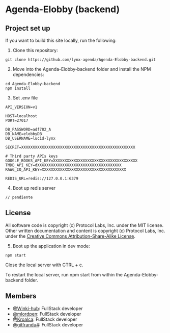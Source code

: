 # Agenda-Elobby (backend) 

## Project set up

If you want to build this site locally, run the following:

1. Clone this repository:

```
git clone https://github.com/lynx-agenda/Agenda-Elobby-backend.git
```

2. Move into the Agenda-Elobby-backend folder and install the NPM dependencies:

```
cd Agenda-Elobby-backend
npm install
```
3. Set .env file

```
API_VERSION=v1

HOST=localhost
PORT=27017

DB_PASSWORD=adf782_A
DB_NAME=elobbyDB
DB_USERNAME=lucid-lynx 

SECRET=XXXXXXXXXXXXXXXXXXXXXXXXXXXXXXXXXXXXXXXXXXXXXXXXXX

# Third party APIs keys
GOOGLE_BOOKS_API_KEY=XXXXXXXXXXXXXXXXXXXXXXXXXXXXXXXXXXXXX
TMDB_API_KEY=dXXXXXXXXXXXXXXXXXXXXXXXXXXXXXXXXXXXXX
RAWG_IO_API_KEY=XXXXXXXXXXXXXXXXXXXXXXXXXXXXXXXXXXXXX

REDIS_URL=redis://127.0.0.1:6379
```

4. Boot up redis server

```
// pendiente
```

## License

All software code is copyright (c) Protocol Labs, Inc. under the MIT license. Other written documentation and content is copyright (c) Protocol Labs, Inc. under the [Creative Commons Attribution-Share-Alike License](https://creativecommons.org/licenses/by/4.0/).

5. Boot up the application in dev mode:

```
npm start
```

Close the local server with CTRL + c.

To restart the local server, run npm start from within the Agenda-Elobby-backend folder.

## Members

* [@Winki-hub](https://github.com/Winki-hub): FullStack developer
* [@mlordpen](https://github.com/mlordpen): FullStack developer
* [@Kroalca](https://github.com/Kroalca): FullStack developer
* [@gitfrandu4](https://github.com/gitfrandu4): FullStack developer
